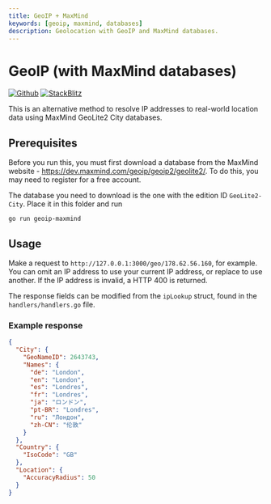 ```yaml
---
title: GeoIP + MaxMind
keywords: [geoip, maxmind, databases]
description: Geolocation with GeoIP and MaxMind databases.
---
```


# GeoIP (with MaxMind databases)

[![Github](https://img.shields.io/static/v1?label=&message=Github&color=2ea44f&style=for-the-badge&logo=github)](https://go.khulnasoft.com/velocity/recipes/tree/master/geoip-maxmind) [![StackBlitz](https://img.shields.io/static/v1?label=&message=StackBlitz&color=2ea44f&style=for-the-badge&logo=StackBlitz)](https://stackblitz.com/github/khulnasoft/recipes/tree/master/geoip-maxmind)

This is an alternative method to resolve IP addresses to real-world location data using MaxMind GeoLite2 City databases.

## Prerequisites
Before you run this, you must first download a database from the MaxMind website - https://dev.maxmind.com/geoip/geoip2/geolite2/. To do this, you may need to register for a free account.

The database you need to download is the one with the edition ID `GeoLite2-City`. Place it in this folder and run

```
go run geoip-maxmind
```

## Usage
Make a request to `http://127.0.0.1:3000/geo/178.62.56.160`, for example. You can omit an IP address to use your current IP address, or replace to use another. If the IP address is invalid, a HTTP 400 is returned.

The response fields can be modified from the `ipLookup` struct, found in the `handlers/handlers.go` file.

### Example response

```json
{
  "City": {
    "GeoNameID": 2643743,
    "Names": {
      "de": "London",
      "en": "London",
      "es": "Londres",
      "fr": "Londres",
      "ja": "ロンドン",
      "pt-BR": "Londres",
      "ru": "Лондон",
      "zh-CN": "伦敦"
    }
  },
  "Country": {
    "IsoCode": "GB"
  },
  "Location": {
    "AccuracyRadius": 50
  }
}
```
